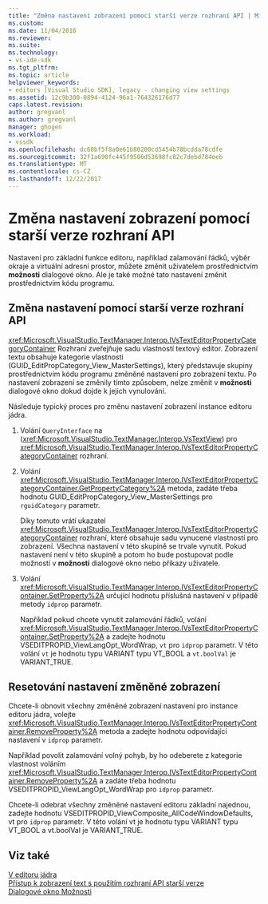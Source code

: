 ```yaml
---
title: "Změna nastavení zobrazení pomocí starší verze rozhraní API | Microsoft Docs"
ms.custom: 
ms.date: 11/04/2016
ms.reviewer: 
ms.suite: 
ms.technology:
- vs-ide-sdk
ms.tgt_pltfrm: 
ms.topic: article
helpviewer_keywords:
- editors [Visual Studio SDK], legacy - changing view settings
ms.assetid: 12c9b300-0894-4124-96a1-764326176d77
caps.latest.revision: 
author: gregvanl
ms.author: gregvanl
manager: ghogen
ms.workload:
- vssdk
ms.openlocfilehash: dc68bf5f8a0e61b80200cd5454b78bcdda78cdfe
ms.sourcegitcommit: 32f1a690fc445f9586d53698fc82c7debd784eeb
ms.translationtype: MT
ms.contentlocale: cs-CZ
ms.lasthandoff: 12/22/2017
---
```

# <a name="changing-view-settings-by-using-the-legacy-api"></a>Změna nastavení zobrazení pomocí starší verze rozhraní API
Nastavení pro základní funkce editoru, například zalamování řádků, výběr okraje a virtuální adresní prostor, můžete změnit uživatelem prostřednictvím **možnosti** dialogové okno. Ale je také možné tato nastavení změnit prostřednictvím kódu programu.  
  
## <a name="changing-settings-by-using-the-legacy-api"></a>Změna nastavení pomocí starší verze rozhraní API  
 <xref:Microsoft.VisualStudio.TextManager.Interop.IVsTextEditorPropertyCategoryContainer> Rozhraní zveřejňuje sadu vlastností textový editor. Zobrazení textu obsahuje kategorie vlastnosti (GUID_EditPropCategory_View_MasterSettings), který představuje skupiny prostřednictvím kódu programu změněné nastavení pro zobrazení textu. Po nastavení zobrazení se změnily tímto způsobem, nelze změnit v **možnosti** dialogové okno dokud dojde k jejich vynulování.  
  
 Následuje typický proces pro změnu nastavení zobrazení instance editoru jádra.  
  
1.  Volání `QueryInterface` na (<xref:Microsoft.VisualStudio.TextManager.Interop.VsTextView>) pro <xref:Microsoft.VisualStudio.TextManager.Interop.IVsTextEditorPropertyCategoryContainer> rozhraní.  
  
2.  Volání <xref:Microsoft.VisualStudio.TextManager.Interop.IVsTextEditorPropertyCategoryContainer.GetPropertyCategory%2A> metoda, zadáte třeba hodnotu GUID_EditPropCategory_View_MasterSettings pro `rguidCategory` parametr.  
  
     Díky tomuto vrátí ukazatel <xref:Microsoft.VisualStudio.TextManager.Interop.IVsTextEditorPropertyCategoryContainer> rozhraní, které obsahuje sadu vynucené vlastností pro zobrazení. Všechna nastavení v této skupině se trvale vynutit. Pokud nastavení není v této skupině a potom ho bude postupovat podle možností v **možnosti** dialogové okno nebo příkazy uživatele.  
  
3.  Volání <xref:Microsoft.VisualStudio.TextManager.Interop.IVsTextEditorPropertyContainer.SetProperty%2A> určující hodnotu příslušná nastavení v případě metody `idprop` parametr.  
  
     Například pokud chcete vynutit zalamování řádků, volání <xref:Microsoft.VisualStudio.TextManager.Interop.IVsTextEditorPropertyContainer.SetProperty%2A> a zadejte hodnotu VSEDITPROPID_ViewLangOpt_WordWrap, `vt` pro `idprop` parametr. V této volání `vt` je hodnotu typu VARIANT typu VT_BOOL a `vt.boolVal` je VARIANT_TRUE.  
  
## <a name="resetting-changed-view-settings"></a>Resetování nastavení změněné zobrazení  
 Chcete-li obnovit všechny změněné zobrazení nastavení pro instance editoru jádra, volejte <xref:Microsoft.VisualStudio.TextManager.Interop.IVsTextEditorPropertyContainer.RemoveProperty%2A> metoda a zadejte hodnotu odpovídající nastavení v `idprop` parametr.  
  
 Například povolit zalamování volný pohyb, by ho odeberete z kategorie vlastnost voláním <xref:Microsoft.VisualStudio.TextManager.Interop.IVsTextEditorPropertyContainer.RemoveProperty%2A> a zadáte třeba hodnotu VSEDITPROPID_ViewLangOpt_WordWrap pro `idprop` parametr.  
  
 Chcete-li odebrat všechny změněné nastavení editoru základní najednou, zadejte hodnotu VSEDITPROPID_ViewComposite_AllCodeWindowDefaults, vt pro `idprop` parametr. V této volání vt je hodnotu typu VARIANT typu VT_BOOL a vt.boolVal je VARIANT_TRUE.  
  
## <a name="see-also"></a>Viz také  
 [V editoru jádra](../extensibility/inside-the-core-editor.md)   
 [Přístup k zobrazení text s použitím rozhraní API starší verze](../extensibility/accessing-thetext-view-by-using-the-legacy-api.md)   
 [Dialogové okno Možnosti](../ide/reference/options-dialog-box-visual-studio.md)